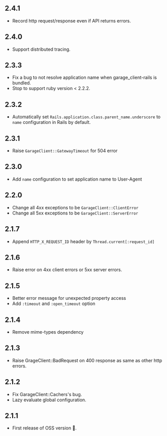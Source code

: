 ## 2.4.1
- Record http request/response even if API returns errors.

## 2.4.0
- Support distributed tracing.

## 2.3.3
- Fix a bug to not resolve application name when garage_client-rails is bundled.
- Stop to support ruby version < 2.2.2.

## 2.3.2
- Automatically set `Rails.application.class.parent_name.underscore`
  to `name` configuration in Rails by default.

## 2.3.1
- Raise `GarageClient::GatewayTimeout` for 504 error

## 2.3.0
- Add `name` configuration to set application name to User-Agent

## 2.2.0
- Change all 4xx exceptions to be `GarageClient::ClientError`
- Change all 5xx exceptions to be `GarageClient::ServerError`

## 2.1.7
- Append `HTTP_X_REQUEST_ID` header by `Thread.current[:request_id]`

## 2.1.6
- Raise error on 4xx client errors or 5xx server errors.

## 2.1.5
- Better error message for unexpected property access
- Add `:timeout` and `:open_timeout` option

## 2.1.4
- Remove mime-types dependency

## 2.1.3
- Raise GrageClient::BadRequest on 400 response as same as other http errors.

## 2.1.2
- Fix GarageClient::Cachers's bug.
- Lazy evaluate global configuration.

## 2.1.1
- First release of OSS version :tada:.
